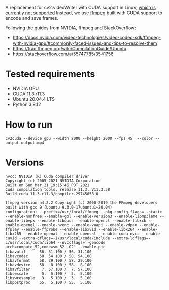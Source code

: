 A replacement for cv2.videoWriter with CUDA support in Linux, [which is currently not supported](https://github.com/opencv/opencv_contrib/issues/3044)
Instead, we use [ffmpeg](https://www.ffmpeg.org/) built with CUDA support to encode and save frames.

Following the guides from NVIDIA, ffmpeg and StackOverflow:

  * https://docs.nvidia.com/video-technologies/video-codec-sdk/ffmpeg-with-nvidia-gpu/#commonly-faced-issues-and-tips-to-resolve-them
  * https://trac.ffmpeg.org/wiki/CompilationGuide/Ubuntu
  * https://stackoverflow.com/a/55747785/3541756


# Tested requirements

* NVIDIA GPU
* CUDA 11.3.r11.3
* Ubuntu 20.04.4 LTS
* Python 3.8.12


# How to run

```
cv2cuda --device gpu --width 2000 --height 2000 --fps 45  --color --output output.mp4
```

# Versions

```
nvcc: NVIDIA (R) Cuda compiler driver
Copyright (c) 2005-2021 NVIDIA Corporation
Built on Sun_Mar_21_19:15:46_PDT_2021
Cuda compilation tools, release 11.3, V11.3.58
Build cuda_11.3.r11.3/compiler.29745058_0
```


```
ffmpeg version n4.2.2 Copyright (c) 2000-2019 the FFmpeg developers
built with gcc 9 (Ubuntu 9.3.0-17ubuntu1~20.04)
configuration: --prefix=/usr/local/ffmpeg --pkg-config-flags=--static --enable-nonfree --enable-gpl --enable-version3 --enable-libmp3lame --enable-libvpx --enable-libopus --enable-opencl --enable-libxcb --enable-opengl --enable-nvenc --enable-vaapi --enable-vdpau --enable-ffplay --enable-ffprobe --enable-libxvid --enable-libx264 --enable-libx265 --enable-openal --enable-openssl --enable-cuda-nvcc --enable-cuvid --extra-cflags=-I/usr/local/cuda/include --extra-ldflags=-L/usr/local/cuda/lib64 --nvccflags='-gencode arch=compute_52,code=sm_52 -O2' --enable-pic
libavutil      56. 31.100 / 56. 31.100
libavcodec     58. 54.100 / 58. 54.100
libavformat    58. 29.100 / 58. 29.100
libavdevice    58.  8.100 / 58.  8.100
libavfilter     7. 57.100 /  7. 57.100
libswscale      5.  5.100 /  5.  5.100
libswresample   3.  5.100 /  3.  5.100
libpostproc    55.  5.100 / 55.  5.100
```

